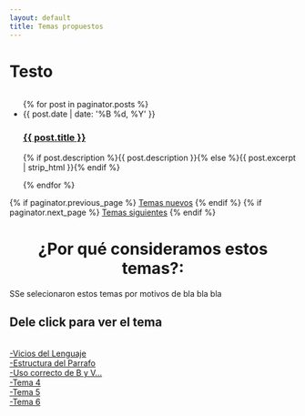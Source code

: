```yaml
---
layout: default
title: Temas propuestos
---
```

  <h1 class="pageTitle">Testo</h1>
  <embed src="{{ '/assets/img/' | prepend: site.baseurl }}" autostarty="true" loop="true" volumen="30" width="0" height="0">
  <ul class="posts noList">
    {% for post in paginator.posts %}
      <li>
        <span class="date">{{ post.date | date: '%B %d, %Y' }}</span>
        <h3><a class="post-link" href="{{ post.url | prepend: site.baseurl }}">{{ post.title }}</a></h3>
        <p>{% if post.description %}{{ post.description }}{% else %}{{ post.excerpt | strip_html }}{% endif %}</p>
      </li>
    {% endfor %}
  </ul>
  <!-- Pagination links -->
  <div class="pagination">
    {% if paginator.previous_page %}
      <a href="{{ paginator.previous_page_path | prepend: site.baseurl }}" class="previous button__outline">Temas nuevos</a> 
    {% endif %}
    {% if paginator.next_page %}
      <a href="{{ paginator.next_page_path | prepend: site.baseurl }}" class="next button__outline">Temas siguientes</a>
    {% endif %}
 <h1><center>¿Por qué consideramos estos temas?:<br></center></h1>
 <p class="intro" aling="justify"><span class="dropcap">S</span>Se selecionaron estos temas por motivos de bla bla bla</p>  
<h2>Dele click para ver el tema</h2><br>
 <a href="https://blogdelenguaje.github.io/blog/tema1/">-Vicios del Lenguaje</a><br> 
  <a href="https://blogdelenguaje.github.io/blog/tema2/">-Estructura del Parrafo</a><br> 
  <a href="https://blogdelenguaje.github.io/blog/tema3/">-Uso correcto de B y V...</a><br> 
  <a href="https://blogdelenguaje.github.io/blog/tema4/">-Tema 4</a><br> 
  <a href="https://blogdelenguaje.github.io/blog/tema5/">-Tema 5</a><br> 
  <a href="https://blogdelenguaje.github.io/blog/tema6/">-Tema 6</a><br> 


